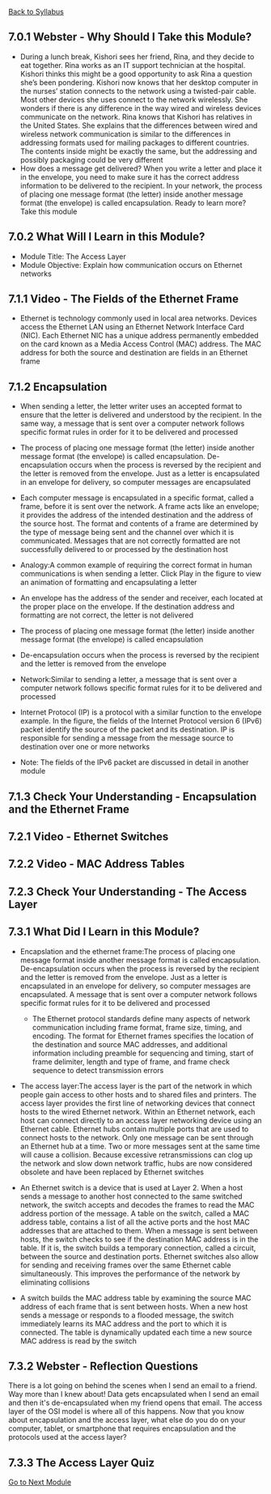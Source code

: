 [Back to Syllabus](./README.md#course-syllabus)

## 7.0.1 Webster - Why Should I Take this Module?

- During a lunch break, Kishori sees her friend, Rina, and they decide to eat together. Rina works as an IT support technician at the hospital. Kishori thinks this might be a good opportunity to ask Rina a question she’s been pondering. Kishori now knows that her desktop computer in the nurses’ station connects to the network using a twisted-pair cable. Most other devices she uses connect to the network wirelessly. She wonders if there is any difference in the way wired and wireless devices communicate on the network. Rina knows that Kishori has relatives in the United States. She explains that the differences between wired and wireless network communication is similar to the differences in addressing formats used for mailing packages to different countries. The contents inside might be exactly the same, but the addressing and possibly packaging could be very different
- How does a message get delivered? When you write a letter and place it in the envelope, you need to make sure it has the correct address information to be delivered to the recipient. In your network, the process of placing one message format (the letter) inside another message format (the envelope) is called encapsulation. Ready to learn more? Take this module

## 7.0.2 What Will I Learn in this Module?

- Module Title: The Access Layer
- Module Objective: Explain how communication occurs on Ethernet networks

## 7.1.1 Video - The Fields of the Ethernet Frame

- Ethernet is technology commonly used in local area networks. Devices access the Ethernet LAN using an Ethernet Network Interface Card (NIC). Each Ethernet NIC has a unique address permanently embedded on the card known as a Media Access Control (MAC) address. The MAC address for both the source and destination are fields in an Ethernet frame

## 7.1.2 Encapsulation

- When sending a letter, the letter writer uses an accepted format to ensure that the letter is delivered and understood by the recipient. In the same way, a message that is sent over a computer network follows specific format rules in order for it to be delivered and processed
- The process of placing one message format (the letter) inside another message format (the envelope) is called encapsulation. De-encapsulation occurs when the process is reversed by the recipient and the letter is removed from the envelope. Just as a letter is encapsulated in an envelope for delivery, so computer messages are encapsulated
- Each computer message is encapsulated in a specific format, called a frame, before it is sent over the network. A frame acts like an envelope; it provides the address of the intended destination and the address of the source host. The format and contents of a frame are determined by the type of message being sent and the channel over which it is communicated. Messages that are not correctly formatted are not successfully delivered to or processed by the destination host

- Analogy:A common example of requiring the correct format in human communications is when sending a letter. Click Play in the figure to view an animation of formatting and encapsulating a letter
- An envelope has the address of the sender and receiver, each located at the proper place on the envelope. If the destination address and formatting are not correct, the letter is not delivered
- The process of placing one message format (the letter) inside another message format (the envelope) is called encapsulation
- De-encapsulation occurs when the process is reversed by the recipient and the letter is removed from the envelope

- Network:Similar to sending a letter, a message that is sent over a computer network follows specific format rules for it to be delivered and processed

- Internet Protocol (IP) is a protocol with a similar function to the envelope example. In the figure, the fields of the Internet Protocol version 6 (IPv6) packet identify the source of the packet and its destination. IP is responsible for sending a message from the message source to destination over one or more networks
- Note: The fields of the IPv6 packet are discussed in detail in another module

## 7.1.3 Check Your Understanding - Encapsulation and the Ethernet Frame

## 7.2.1 Video - Ethernet Switches

## 7.2.2 Video - MAC Address Tables

## 7.2.3 Check Your Understanding - The Access Layer

## 7.3.1 What Did I Learn in this Module?

- Encapslation and the ethernet frame:The process of placing one message format inside another message format is called encapsulation. De-encapsulation occurs when the process is reversed by the recipient and the letter is removed from the envelope. Just as a letter is encapsulated in an envelope for delivery, so computer messages are encapsulated. A message that is sent over a computer network follows specific format rules for it to be delivered and processed
    - The Ethernet protocol standards define many aspects of network communication including frame format, frame size, timing, and encoding. The format for Ethernet frames specifies the location of the destination and source MAC addresses, and additional information including preamble for sequencing and timing, start of frame delimiter, length and type of frame, and frame check sequence to detect transmission errors

- The access layer:The access layer is the part of the network in which people gain access to other hosts and to shared files and printers. The access layer provides the first line of networking devices that connect hosts to the wired Ethernet network. Within an Ethernet network, each host can connect directly to an access layer networking device using an Ethernet cable. Ethernet hubs contain multiple ports that are used to connect hosts to the network. Only one message can be sent through an Ethernet hub at a time. Two or more messages sent at the same time will cause a collision. Because excessive retransmissions can clog up the network and slow down network traffic, hubs are now considered obsolete and have been replaced by Ethernet switches

- An Ethernet switch is a device that is used at Layer 2. When a host sends a message to another host connected to the same switched network, the switch accepts and decodes the frames to read the MAC address portion of the message. A table on the switch, called a MAC address table, contains a list of all the active ports and the host MAC addresses that are attached to them. When a message is sent between hosts, the switch checks to see if the destination MAC address is in the table. If it is, the switch builds a temporary connection, called a circuit, between the source and destination ports. Ethernet switches also allow for sending and receiving frames over the same Ethernet cable simultaneously. This improves the performance of the network by eliminating collisions

- A switch builds the MAC address table by examining the source MAC address of each frame that is sent between hosts. When a new host sends a message or responds to a flooded message, the switch immediately learns its MAC address and the port to which it is connected. The table is dynamically updated each time a new source MAC address is read by the switch

## 7.3.2 Webster - Reflection Questions

There is a lot going on behind the scenes when I send an email to a friend. Way more than I knew about! Data gets encapsulated when I send an email and then it's de-encapsulated when my friend opens that email. The access layer of the OSI model is where all of this happens. Now that you know about encapsulation and the access layer, what else do you do on your computer, tablet, or smartphone that requires encapsulation and the protocols used at the access layer?

## 7.3.3 The Access Layer Quiz

[Go to Next Module](./8_The_Internet_Protocol.md)

